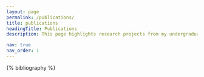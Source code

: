```yaml
---
layout: page
permalink: /publications/
title: publications
headingTitle: Publications
description: This page highlights research projects from my undergraduate years, where I explored natural language processing for the low-resource language Bangla, focusing on sentiment and emotion analysis in textual and multimodal data.

nav: true
nav_order: 1
---
```


<!-- _pages/publications.md -->

<!-- Bibsearch Feature -->

<!-- {% include bib_search.liquid %} -->

<div class="publications">

{% bibliography %}

</div>
